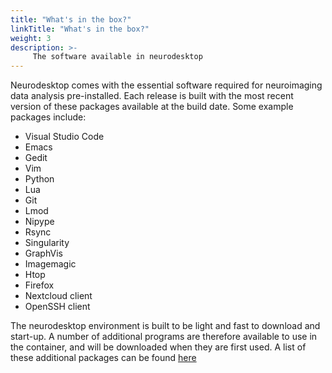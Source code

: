 ```yaml
---
title: "What's in the box?"
linkTitle: "What's in the box?"
weight: 3
description: >-
     The software available in neurodesktop
---
```


Neurodesktop comes with the essential software required for neuroimaging data analysis pre-installed. Each release is built with the most recent version of these packages available at the build date. Some example packages include:
* Visual Studio Code
* Emacs
* Gedit
* Vim
* Python
* Lua
* Git
* Lmod
* Nipype
* Rsync
* Singularity
* GraphVis
* Imagemagic
* Htop
* Firefox
* Nextcloud client
* OpenSSH client

The neurodesktop environment is built to be light and fast to download and start-up. A number of additional programs are therefore available to use in the container, and will be downloaded when they are first used. A list of these additional packages can be found [here](https://github.com/NeuroDesk/neurodesk/blob/master/cvmfs/log.txt)
